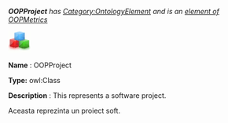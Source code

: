 ___OOPProject__ 
 has
 [Category:OntologyElement](../../Category/OntologyElement "Category:OntologyElement") 
 and is an
 [element of](../../Property/ElementOf "Property:ElementOf") 
[OOPMetrics](../../Submissions/OOPMetrics "Submissions:OOPMetrics")_




  





[![Class](../public/images/thumb/2/27/Class.gif/45px-Class.gif)](../../Image/Class.gif "Class")


__Name__ 
 : OOPProject
 



__Type:__ 
 owl:Class
 



__Description__ 
 : This represents a software project.
 



  





 Aceasta reprezinta un proiect soft.